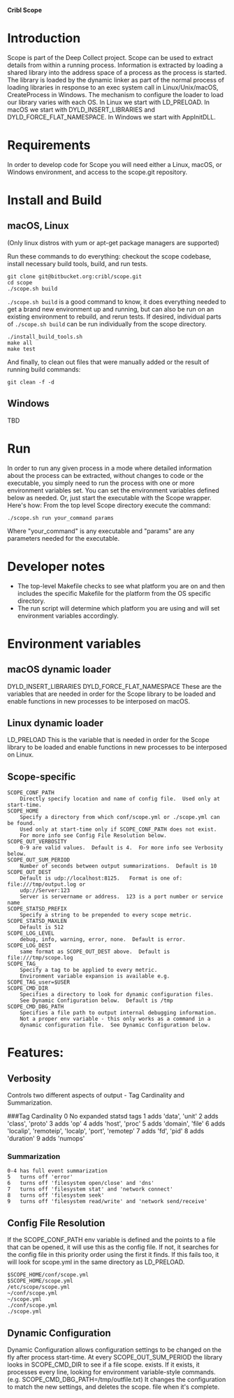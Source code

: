 **Cribl Scope**

# Introduction
Scope is part of the Deep Collect project.  Scope can be used to extract details from within a running process.  Information is extracted by loading a shared library into the address space of a process as the process is started. The library is loaded by the dynamic linker as part of the normal process of loading libraries in response to an exec system call in Linux/Unix/macOS, CreateProcess in Windows.  The mechanism to configure the loader to load our library varies with each OS. In Linux we start with LD_PRELOAD. In macOS we start with DYLD_INSERT_LIBRARIES and DYLD_FORCE_FLAT_NAMESPACE. In Windows we start with AppInitDLL.

# Requirements
In order to develop code for Scope you will need either a Linux, macOS, or Windows environment, and access to the scope.git repository.

# Install and Build
## macOS, Linux
(Only linux distros with yum or apt-get package managers are supported)

Run these commands to do everything: checkout the scope codebase, install necessary build tools, build, and run tests.

    git clone git@bitbucket.org:cribl/scope.git
    cd scope
    ./scope.sh build

`./scope.sh build` is a good command to know, it does everything needed to get a brand new environment up and running, but can also be run on an existing environment to rebuild, and rerun tests.  If desired, individual parts of `./scope.sh build` can be run individually from the scope directory.

    ./install_build_tools.sh
    make all
    make test

And finally, to clean out files that were manually added or the result of running build commands:

    git clean -f -d


## Windows
TBD

# Run
In order to run any given process in a mode where detailed information about the process can be extracted, without changes to code or the executable, you simply need to run the process with one or more environment variables set. You can set the environment variables defined below as needed.  Or, just start the executable with the Scope wrapper. Here's how: From the top level Scope directory execute the command:

    ./scope.sh run your_command params
Where "your_command" is any executable and "params" are any parameters needed for the executable.  
 
# Developer notes
- The top-level Makefile checks to see what platform you are on and then includes the specific Makefile for the platform from the OS specific directory.
- The run script will determine which platform you are using and will set environment variables accordingly. 

# Environment variables 
## macOS dynamic loader
DYLD_INSERT_LIBRARIES
DYLD_FORCE_FLAT_NAMESPACE
These are the variables that are needed in order for the Scope library to be loaded and enable functions in new processes to be interposed on macOS.

## Linux dynamic loader
LD_PRELOAD
This is the variable that is needed in order for the Scope library to be loaded and enable functions in new processes to be interposed on Linux.

## Scope-specific
    SCOPE_CONF_PATH
        Directly specify location and name of config file.  Used only at start-time.
    SCOPE_HOME
        Specify a directory from which conf/scope.yml or ./scope.yml can be found.
        Used only at start-time only if SCOPE_CONF_PATH does not exist.
        For more info see Config File Resolution below.
    SCOPE_OUT_VERBOSITY
        0-9 are valid values.  Default is 4.  For more info see Verbosity below.
    SCOPE_OUT_SUM_PERIOD
        Number of seconds between output summarizations.  Default is 10
    SCOPE_OUT_DEST
        Default is udp://localhost:8125.   Format is one of: file:///tmp/output.log or
        udp://Server:123
        Server is servername or address.  123 is a port number or service name
    SCOPE_STATSD_PREFIX
        Specify a string to be prepended to every scope metric.
    SCOPE_STATSD_MAXLEN
        Default is 512
    SCOPE_LOG_LEVEL
        debug, info, warning, error, none.  Default is error.
    SCOPE_LOG_DEST
        same format as SCOPE_OUT_DEST above.  Default is file:///tmp/scope.log
    SCOPE_TAG_
        Specify a tag to be applied to every metric.
        Environment variable expansion is available e.g. SCOPE_TAG_user=$USER
    SCOPE_CMD_DIR
        Specifies a directory to look for dynamic configuration files.
        See Dynamic Configuration below.  Default is /tmp
    SCOPE_CMD_DBG_PATH
        Specifies a file path to output internal debugging information.
        Not a proper env variable - this only works as a command in a
        dynamic configuration file.  See Dynamic Configuration below.

# Features:

## Verbosity
Controls two different aspects of output - Tag Cardinality and Summarization.

###Tag Cardinality
    0   No expanded statsd tags
    1   adds 'data', 'unit'
    2   adds 'class', 'proto'
    3   adds 'op'
    4   adds 'host', 'proc'
    5   adds 'domain', 'file'
    6   adds 'localip', 'remoteip', 'localp', 'port', 'remotep'
    7   adds 'fd', 'pid'
    8   adds 'duration'
    9   adds 'numops'

### Summarization
    0-4 has full event summarization
    5   turns off 'error'
    6   turns off 'filesystem open/close' and 'dns'
    7   turns off 'filesystem stat' and 'network connect'
    8   turns off 'filesystem seek'
    9   turns off 'filesystem read/write' and 'network send/receive'

## Config File Resolution
If the SCOPE_CONF_PATH env variable is defined and the points to a file that can be opened, it will use this as the config file.  If not, it searches for the config file in this priority order using the first it finds.  If this fails too, it will look for scope.yml in the same directory as LD_PRELOAD.

    $SCOPE_HOME/conf/scope.yml
    $SCOPE_HOME/scope.yml
    /etc/scope/scope.yml
    ~/conf/scope.yml
    ~/scope.yml
    ./conf/scope.yml
    ./scope.yml

## Dynamic Configuration
Dynamic Configuration allows configuration settings to be changed on the fly after process start-time.  At every SCOPE_OUT_SUM_PERIOD the library looks in SCOPE_CMD_DIR to see if a file scope.<pid> exists.  If it exists, it processes every line, looking for environment variable-style commands.  (e.g. SCOPE_CMD_DBG_PATH=/tmp/outfile.txt)  It changes the configuration to match the new settings, and deletes the scope.<pid> file when it's complete.

